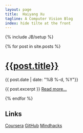 ```yaml
---
layout: page
title:  Haiyang Xu	
tagline: A Computer Vision Blog
index: hide tilte at the front 
---
```

{% include JB/setup %}



{% for post in site.posts %}

 <a class="title-link" href="{{ post.url }}"><h1 class="title">{{post.title}} </h1></a>

<div class="date emphnext">{{ post.date | date: "%B %-d, %Y"}}
</div>

<p>{{ post.excerpt }}  <a href="{{ post.url }}">Read more...</a> </p>

{% endfor %}


## Links
[Coursera][coursera]   [GitHub][github]  [Mindhacks][mindhacks]





[coursera]: https://www.coursera.org
[github]: https://www.github.com 
[mindhacks]: https://mindhacks.cn



